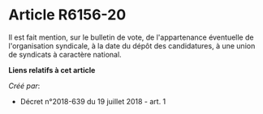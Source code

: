 # Article R6156-20

Il est fait mention, sur le bulletin de vote, de l'appartenance éventuelle de l'organisation syndicale, à la date du dépôt
des candidatures, à une union de syndicats à caractère national.

**Liens relatifs à cet article**

_Créé par_:

  - Décret n°2018-639 du 19 juillet 2018 - art. 1
